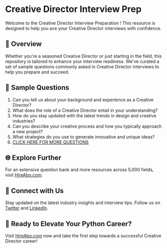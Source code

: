 # Creative Director Interview Prep

Welcome to the Creative Director Interview Preparation ! This resource is designed to help you ace your Creative Director interviews with confidence.

## 🚀 Overview

Whether you're a seasoned Creative Director or just starting in the field, this repository is tailored to enhance your interview readiness. We've curated a set of sample questions commonly asked in Creative Director interviews to help you prepare and succeed.

## 📝 Sample Questions

1. Can you tell us about your background and experience as a Creative Director?
2. What does the role of a Creative Director entail in your understanding?
3. How do you stay updated with the latest trends in design and creative industries?
4. Can you describe your creative process and how you typically approach a new project?
5. What strategies do you use to generate innovative and unique ideas?
6. [CLICK HERE FOR MORE QUESTIONS](https://hireabo.com/job/1_4_29/Creative%20Director)

## 🌐 Explore Further

For an extensive question bank and more resources across 5,000 fields, visit [HireAbo.com](https://www.hireabo.com).

## 📱 Connect with Us

Stay updated on the latest industry insights and interview tips. Follow us on [Twitter](https://twitter.com/hireabo) and [LinkedIn](https://www.linkedin.com/in/hire-abo-3609972a8/).

## 🚀 Ready to Elevate Your Python Career?

Visit [HireAbo.com](https://www.hireabo.com) now and take the first step towards a successful Creative Director career!